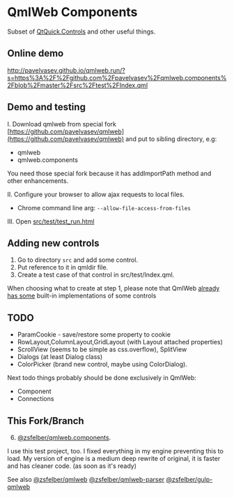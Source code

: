 # QmlWeb Components

Subset of [QtQuick.Controls](http://doc.qt.io/qt-5/qtquickcontrols-index.html) and other useful things.

## Online demo

http://pavelvasev.github.io/qmlweb.run/?s=https%3A%2F%2Fgithub.com%2Fpavelvasev%2Fqmlweb.components%2Fblob%2Fmaster%2Fsrc%2Ftest%2FIndex.qml

## Demo and testing

I. Download qmlweb from special fork [https://github.com/pavelvasev/qmlweb](https://github.com/pavelvasev/qmlweb)
and put to sibling directory, e.g:
* qmlweb
* qmlweb.components

You need those special fork because it has addImportPath method and other enhancements.

II. Configure your browser to allow ajax requests to local files.
* Chrome command line arg: `--allow-file-access-from-files`

III. Open [src/test/test_run.html](src/test/test_run.html)

## Adding new controls

1. Go to directory `src` and add some control. 
2. Put reference to it in qmldir file.
3. Create a test case of that control in src/test/Index.qml.

When choosing what to create at step 1, please note that QmlWeb [already has some](qmlweb_have.md) built-in implementations of some controls

## TODO

* ParamCookie - save/restore some property to cookie
* RowLayout,ColumnLayout,GridLayout (with Layout attached properties)
* ScrollView (seems to be simple as css.overflow), SplitView
* Dialogs (at least Dialog class)
* ColorPicker (brand new control, maybe using ColorDialog).
 
Next todo things probably should be done exclusively in QmlWeb:
* Component
* Connections

## This Fork/Branch

6. [@zsfelber/qmlweb.components](https://github.com/zsfelber/qmlweb.components).

I use this test project, too. I fixed everything in my engine preventing this to load. My version of engine is a medium deep rewrite of original, it is faster and has cleaner code. (as soon as it's ready)

See also
[@zsfelber/qmlweb](https://github.com/zsfelber/qmlweb)
[@zsfelber/qmlweb-parser](https://github.com/zsfelber/qmlweb-parser)
[@zsfelber/gulp-qmlweb](https://github.com/zsfelber/gulp-qmlweb)
